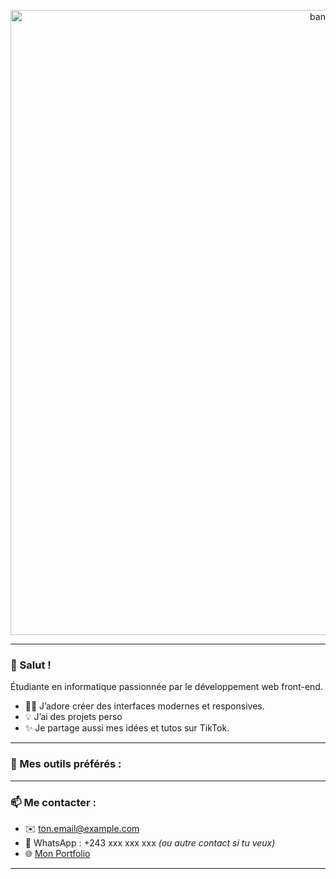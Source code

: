 <!-- Bannière -->
<p align="center">
  <img src="https://www.canva.com/design/DAGmm_q9t2o/XyzgIyRTfw-T9lu7YqMQdQ/edit?utm_content=DAGmm_q9t2o&utm_campaign=designshare&utm_medium=link2&utm_source=sharebutton" alt="bannière" width="1000"/>
</p>

---

### 👋 Salut ! 
Étudiante en informatique passionnée par le développement web front-end.

- 👩‍💻 J’adore créer des interfaces modernes et responsives.
- 💡 J’ai des projets perso
- ✨ Je partage aussi mes idées et tutos sur TikTok.

---

### 🧰 Mes outils préférés :

---

### 📫 Me contacter :

- ✉️ [ton.email@example.com](mailto:ton.email@example.com)
- 💬 WhatsApp : +243 xxx xxx xxx *(ou autre contact si tu veux)*
- 🌐 [Mon Portfolio](https://tonportfolio.com)

---

